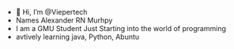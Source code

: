 - 👋 Hi, I’m @Viepertech
- Names Alexander RN Murhpy
- I am a GMU Student Just Starting into the world of programming
- avtively learning java, Python, Abuntu
